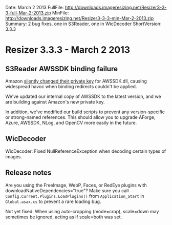 Date: March 2 2013
FullFile: http://downloads.imageresizing.net/Resizer3-3-3-full-Mar-2-2013.zip
MinFile: http://downloads.imageresizing.net/Resizer3-3-3-min-Mar-2-2013.zip
Summary: 2 bug fixes, one in S3Reader, one in WicDecoder
ShortVersion: 3.3.3

# Resizer 3.3.3 - March 2 2013



## S3Reader AWSSDK binding failure

Amazon [silently changed their private key](
http://stackoverflow.com/questions/14921297/is-it-possible-to-ignore-assembly-manifest-mismatch) for AWSSDK.dll, causing widespread havoc when binding redirects couldn't be applied.

We've updated our internal copy of AWSSDK to the latest version, and we are building against Amazon's new private key.

In addition, we've modified our build scripts to prevent any version-specific or strong-named references. This should allow you to upgrade AForge, Azure, AWSSDK, NLog, and OpenCV more easily in the future.


## WicDecoder

WicDecoder: Fixed NullReferenceException when decoding certain types of images.


## Release notes

Are you using the FreeImage, WebP, Faces, or RedEye plugins with downloadNativeDependencies="true"? Make sure you call `Config.Current.Plugins.LoadPlugins()` from `Application_Start` in `Global.asax.cs` to prevent a rare loading bug.

Not yet fixed: When using auto-cropping (mode=crop), scale=down may sometimes be ignored, acting as if scale=both was set.


